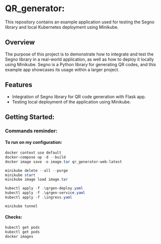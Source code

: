 # QR_generator:

This repository contains an example application used for testing the Segno library and local Kubernetes deployment using Minikube.

## Overview

The purpose of this project is to demonstrate how to integrate and test the Segno library in a real-world application, as well as how to deploy it locally using Minikube. Segno is a Python library for generating QR codes, and this example app showcases its usage within a larger project.

## Features

- Integration of Segno library for QR code generation with Flask app.
- Testing local deployment of the application using Minikube.


## Getting Started:


### Commands reminder:

#### To run on my configuration:

```powershell
docker context use default
docker-compose up -d --build
docker image save -o image.tar qr_generator-web:latest

minikube delete --all --purge
minikube start
minikube image load image.tar

kubectl apply -f .\qrgen-deploy.yaml
kubectl apply -f .\qrgen-service.yaml
kubectl apply -f .\ingress.yaml

minikube tunnel
```

#### Checks:

```powershell
kubectl get pods      
kubectl get pods     
docker images   
```
